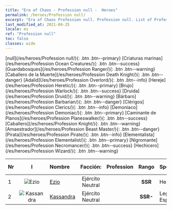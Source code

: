 ```yaml
---
title: "Era of Chaos - Profession null -  Heroes"
permalink: /heroes/Profession null/
excerpt: "Era of Chaos Profession null. Profession null. List of Profession  in Era of Chaos"
last_modified_at: 2021-04-25
locale: es
ref: "Profession null"
toc: false
classes: wide
---
```

 [null](/es/heroes/Profession null/){: .btn .btn--primary} [Criaturas marinas](/es/heroes/Profession Ocean Creatures/){: .btn .btn--success} [Guardabosques](/es/heroes/Profession Ranger/){: .btn .btn--warning} [Caballero de la Muerte](/es/heroes/Profession Death Knight/){: .btn .btn--danger} [Adalid](/es/heroes/Profession Overlord/){: .btn .btn--info} [Hereje](/es/heroes/Profession Heretic/){: .btn .btn--primary} [Brujo](/es/heroes/Profession Warlock/){: .btn .btn--success} [Druida](/es/heroes/Profession Druid/){: .btn .btn--warning} [Bárbaro](/es/heroes/Profession Barbarian/){: .btn .btn--danger} [Clérigos](/es/heroes/Profession Clerics/){: .btn .btn--info} [Demoníaco](/es/heroes/Profession Demoniac/){: .btn .btn--primary} [Caminante de Planos](/es/heroes/Profession Planeswalker/){: .btn .btn--success} [Caballero](/es/heroes/Profession Knight/){: .btn .btn--warning} [Amaestrador](/es/heroes/Profession Beast Master/){: .btn .btn--danger} [Pirata](/es/heroes/Profession Pirate/){: .btn .btn--info} [Elementalista](/es/heroes/Profession Elementalist/){: .btn .btn--primary} [Nigromante](/es/heroes/Profession Necromancer/){: .btn .btn--success} [Hechicero](/es/heroes/Profession Wizard/){: .btn .btn--warning} 

  | Nr |  I |    Nombre    |  Facción:   |  Profession   |  Rango  |    Specialty     | User Rate  | 
  |:---|:--:|:-----------|:-------:|:-------------:|:------:|:-----------------|:----:|
  | 1 | ![Ezio](/images/h/h_Ezio.jpg) | [Ezio](/es/heroes/Ezio/) | Ejército Neutral |  | **SSR** |  Hermandad | R+ |
  | 2 | ![Kassandra](/images/h/h_kashandela.jpg) | [Kassandra](/es/heroes/Kassandra/) | Ejército Neutral |  | **SSR-** |  Legión Espartana | R |
